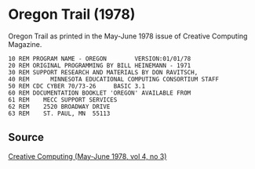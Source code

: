# Oregon Trail (1978)

Oregon Trail as printed in the May-June 1978 issue of Creative Computing Magazine.

```basic
10 REM PROGRAM NAME - OREGON        VERSION:01/01/78
20 REM ORIGINAL PROGRAMMING BY BILL HEINEMANN - 1971
30 REM SUPPORT RESEARCH AND MATERIALS BY DON RAVITSCH,
40 REM      MINNESOTA EDUCATIONAL COMPUTING CONSORTIUM STAFF
50 REM CDC CYBER 70/73-26     BASIC 3.1
60 REM DOCUMENTATION BOOKLET 'OREGON' AVAILABLE FROM
61 REM    MECC SUPPORT SERVICES
62 REM    2520 BROADWAY DRIVE
63 REM    ST. PAUL, MN  55113
```

## Source

[Creative Computing (May-June 1978, vol 4, no 3)](https://archive.org/details/creativecomputing-1978-05/page/n139/mode/2up)